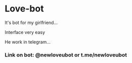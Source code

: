 # Love-bot

It's bot for my girlfriend...

Interface very easy

He work in telegram...

### Link on bot: @newloveubot or t.me/newloveubot
